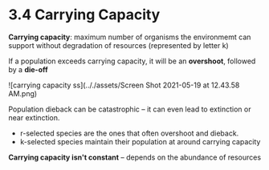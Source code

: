 # 3.4 Carrying Capacity
**Carrying capacity**: maximum number of organisms the environmemt can support without degradation of resources (represented by letter k)

If a population exceeds carrying capacity, it will be an **overshoot**, followed by a **die-off**

![carrying capacity ss](.././assets/Screen Shot 2021-05-19 at 12.43.58 AM.png)

Population dieback can be catastrophic – it can even lead to extinction or near extinction.

- r-selected species are the ones that often overshoot and dieback.
- k-selected species maintain their population at around carrying capacity

**Carrying capacity isn't constant** – depends on the abundance of resources
